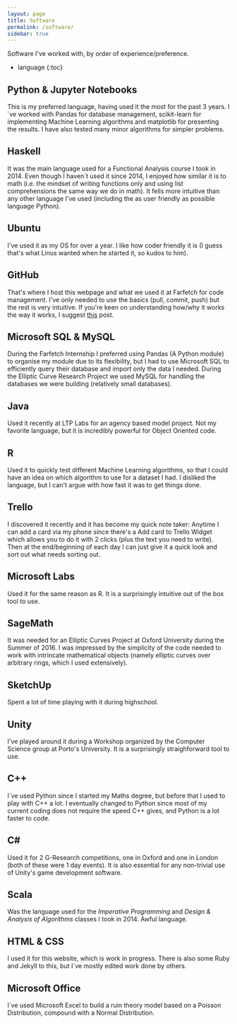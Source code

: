 ```yaml
---
layout: page
title: Software
permalink: /software/
sidebar: true
---
```


Software I've worked with, by order of experience/preference.

* language
{:toc}

## Python & Jupyter Notebooks
This is my preferred language, having used it the most for the past 3 years. I´ve worked with Pandas for database management, scikit-learn for implementing Machine Learning algorithms and matplotlib for presenting the results. I have also tested many minor algorithms for simpler problems.

## Haskell
It was the main language used for a Functional Analysis course I took in 2014. Even though I haven´t used it since 2014, I enjoyed how similar it is to math (i.e. the mindset of writing functions only and using list comprehensions the same way we do in math). It fells more intuitive than any other language I've used (including the as user friendly as possible language Python).

## Ubuntu
I've used it as my OS for over a year. I like how coder friendly it is (I guess that's what Linus wanted when he started it, so kudos to him).

## GitHub
That's where I host this webpage and what we used it at Farfetch for code management. I've only needed to use the basics (pull, commit, push) but the rest is very intuitive. If you're keen on understanding how/why it works the way it works, I suggest [this](http://tom.preston-werner.com/2009/05/19/the-git-parable.html) post.

## Microsoft SQL & MySQL
During the Farfetch Internship I preferred using Pandas (A Python module) to organise my module due to its flexibility, but I had to use Microsoft SQL to efficiently query their database and import only the data I needed.
During the Elliptic Curve Research Project we used MySQL for handling the databases we were building (relatively small databases).

## Java
Used it recently at LTP Labs for an agency based model project. Not my favorite language, but it is incredibly powerful for Object Oriented code.

## R
Used it to quickly test different Machine Learning algorithms, so that I could have an idea on which algorithm to use for a dataset I had. I disliked the language, but I can't argue with how fast it was to get things done.

## Trello
I discovered it recently and it has become my quick note taker: Anytime I can add a card via my phone since there's a Add card to Trello Widget which allows you to do it with 2 clicks (plus the text you need to write). Then at the end/beginning of each day I can just give it a quick look and sort out what needs sorting out.

## Microsoft Labs
Used it for the same reason as R. It is a surprisingly intuitive out of the box tool to use.

## SageMath
It was needed for an Elliptic Curves Project at Oxford University during the Summer of 2016. I was impressed by the simplicity of the code needed to work with intrincate mathematical objects (namely elliptic curves over arbitrary rings, which I used extensively).

## SketchUp
Spent a lot of time playing with it during highschool.

## Unity
I've played around it during a Workshop organized by the Computer Science group at Porto's University. It is a surprisingly straighforward tool to use.

## C++
I´ve used Python since I started my Maths degree, but before that I used to play with C++ a lot. I eventually changed to Python since most of my current coding does not require the speed C++ gives, and Python is a lot faster to code.


## C\#
Used it for 2 G-Research competitions, one in Oxford and one in London (both of these were 1 day events). It is also essential for any non-trivial use of Unity's game development software.

## Scala
Was the language used for the <i>Imperative Programming</i> and <i>Design & Analysis of Algorithms</i> classes I took in 2014. Awful language.

## HTML & CSS
I used it for this website, which is work in progress. There is also some Ruby and Jekyll to this, but I´ve mostly edited work done by others.

## Microsoft Office
I´ve used Microsoft Excel to build a ruin theory model based on a Poisson Distribution, compound with a Normal Distribution.